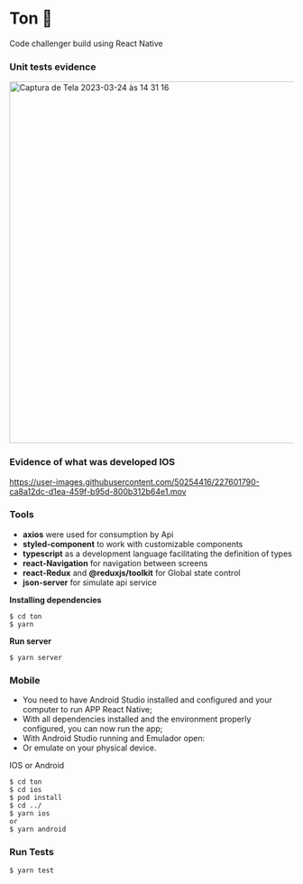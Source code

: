 # Ton  🧩

Code challenger build using React Native


### Unit tests evidence
<img width="641" alt="Captura de Tela 2023-03-24 às 14 31 16" src="https://user-images.githubusercontent.com/50254416/227598606-b6b4ea5a-26f5-4c67-af6c-33e7327f3593.png">

### Evidence of what was developed IOS

https://user-images.githubusercontent.com/50254416/227601790-ca8a12dc-d1ea-459f-b95d-800b312b64e1.mov


### Tools
- **axios** were used for consumption by Api
- **styled-component** to work with customizable components
- **typescript** as a development language facilitating the definition of types
- **react-Navigation** for navigation between screens
- **react-Redux** and **@reduxjs/toolkit** for Global state control
- **json-server** for simulate api service

**Installing dependencies**

```
$ cd ton 
$ yarn 
```

**Run server**

```
$ yarn server
```


### Mobile
* You need to have Android Studio installed and configured and your computer to run APP React Native;
* With all dependencies installed and the environment properly configured, you can now run the app;
* With Android Studio running and Emulador open:
* Or emulate on your physical device.


IOS or Android

```
$ cd ton
$ cd ios 
$ pod install  
$ cd ../
$ yarn ios
or 
$ yarn android  
```

### Run Tests

```
$ yarn test 
```
